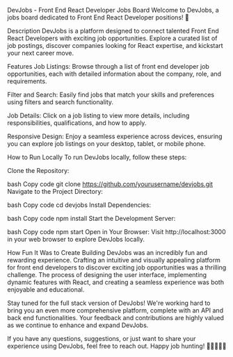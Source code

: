 DevJobs - Front End React Developer Jobs Board
Welcome to DevJobs, a jobs board dedicated to Front End React Developer positions! 🚀

Description
DevJobs is a platform designed to connect talented Front End React Developers with exciting job opportunities. Explore a curated list of job postings, discover companies looking for React expertise, and kickstart your next career move.

Features
Job Listings: Browse through a list of front end developer job opportunities, each with detailed information about the company, role, and requirements.

Filter and Search: Easily find jobs that match your skills and preferences using filters and search functionality.

Job Details: Click on a job listing to view more details, including responsibilities, qualifications, and how to apply.

Responsive Design: Enjoy a seamless experience across devices, ensuring you can explore job listings on your desktop, tablet, or mobile phone.

How to Run Locally
To run DevJobs locally, follow these steps:

Clone the Repository:

bash
Copy code
git clone https://github.com/yourusername/devjobs.git
Navigate to the Project Directory:

bash
Copy code
cd devjobs
Install Dependencies:

bash
Copy code
npm install
Start the Development Server:

bash
Copy code
npm start
Open in Your Browser:
Visit http://localhost:3000 in your web browser to explore DevJobs locally.

How Fun It Was to Create
Building DevJobs was an incredibly fun and rewarding experience. Crafting an intuitive and visually appealing platform for front end developers to discover exciting job opportunities was a thrilling challenge. The process of designing the user interface, implementing dynamic features with React, and creating a seamless experience was both enjoyable and educational.

Stay tuned for the full stack version of DevJobs! We're working hard to bring you an even more comprehensive platform, complete with an API and back end functionalities. Your feedback and contributions are highly valued as we continue to enhance and expand DevJobs.

If you have any questions, suggestions, or just want to share your experience using DevJobs, feel free to reach out. Happy job hunting! 🚀👩‍💻👨‍💻

